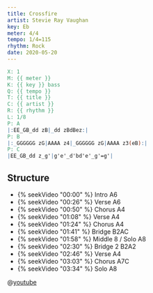 ```yaml
---
title: Crossfire
artist: Stevie Ray Vaughan
key: Eb
meter: 4/4
tempo: 1/4=115
rhythm: Rock
date: 2020-05-20
---
```


```abc
X: 1
M: {{ meter }}
K: {{ key }} bass
Q: {{ tempo }}
T: {{ title }}
C: {{ artist }}
R: {{ rhythm }}
L: 1/8
P: A
|:EE_GB_dd zB|_dd zBdBez:|
P: B
|:_GGGGGG zG|AAAA z4|_GGGGGG zG|AAAA z3(eB):|
P: C
|EE_GB_dd z_g'|g'e'_d'bd'e'_g'=g'|
```

## Structure

- {% seekVideo "00:00" %} Intro A6
- {% seekVideo "00:26" %} Verse A6
- {% seekVideo "00:50" %} Chorus A4
- {% seekVideo "01:08" %} Verse A4
- {% seekVideo "01:24" %} Chorus A4
- {% seekVideo "01:41" %} Bridge B2AC
- {% seekVideo "01:58" %} Middle 8 / Solo A8
- {% seekVideo "02:30" %} Bridge 2 B2A2
- {% seekVideo "02:46" %} Verse A4
- {% seekVideo "03:03" %} Chorus A7C
- {% seekVideo "03:34" %} Solo A8

@[youtube](ZPBRzwIjgv4)
